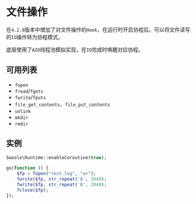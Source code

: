 # 文件操作

在`4.2.0`版本中增加了对文件操作的`Hook`，在运行时开启协程后。可以将文件读写的`IO`操作转为协程模式。

底层使用了`AIO`线程池模拟实现，在`IO`完成时唤醒对应协程。

可用列表
----
* `fopen`
* `fread`/`fgets`
* `fwrite`/`fputs`
* `file_get_contents`、`file_put_contents`
* `unlink`
* `mkdir`
* `rmdir`

实例
----
```php
Swoole\Runtime::enableCoroutine(true);

go(function () {
    $fp = fopen("test.log", "a+");
    fwrite($fp, str_repeat('A', 2048);
    fwrite($fp, str_repeat('B', 2048);
    fclose($fp);
});
```
